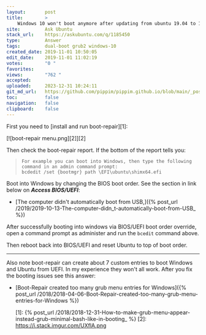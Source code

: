 ```yaml
---
layout:       post
title:        >
    Windows 10 won't boot anymore after updating from ubuntu 19.04 to 19.10
site:         Ask Ubuntu
stack_url:    https://askubuntu.com/q/1185450
type:         Answer
tags:         dual-boot grub2 windows-10
created_date: 2019-11-01 10:50:05
edit_date:    2019-11-01 11:02:19
votes:        "0 "
favorites:    
views:        "762 "
accepted:     
uploaded:     2023-12-31 10:24:11
git_md_url:   https://github.com/pippim/pippim.github.io/blob/main/_posts/2019/2019-11-01-Windows-10-won_t-boot-anymore-after-updating-from-ubuntu-19.04-to-19.10.md
toc:          false
navigation:   false
clipboard:    false
---
```


First you need to [install and run boot-repair][1]:

[![boot-repair menu.png][2]][2]

Then check the boot-repair report. If the bottom of the report tells you:

>     For example you can boot into Windows, then type the following command in an admin command prompt:  
>     bcdedit /set {bootmgr} path \EFI\ubuntu\shimx64.efi  

Boot into Windows by changing the BIOS boot order. See the section in link below on ***Access BIOS/UEFI***:

- [The computer didn't automatically boot from USB,]({% post_url /2019/2019-10-13-The-computer-didn_t-automatically-boot-from-USB_ %})

After successfully booting into windows via BIOS/UEFI boot order override, open a command prompt as administer and run the `bcedit` command above.

Then reboot back into BIOS/UEFI and reset Ubuntu to top of boot order.

----------

Also note boot-repair can create about 7 custom entries to boot Windows and Ubuntu from UEFI. In my experience they won't all work. After you fix the booting issues see this answer:

- [Boot-Repair created too many grub menu entries for Windows]({% post_url /2018/2018-04-06-Boot-Repair-created-too-many-grub-menu-entries-for-Windows %})


  [1]: {% post_url /2018/2018-12-31-How-to-make-grub-menu-appear-instead-grub-minimal-bash-like-in-booting_ %}
  [2]: https://i.stack.imgur.com/UXflA.png
